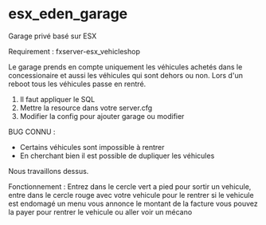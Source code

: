 # esx_eden_garage
Garage privé basé sur ESX

Requirement :
fxserver-esx_vehicleshop

Le garage prends en compte uniquement les véhicules achetés dans le concessionaire et aussi les véhicules qui sont dehors ou non.
Lors d'un reboot tous les véhicules passe en rentré.

1) Il faut appliquer le SQL
2) Mettre la resource dans votre server.cfg
3) Modifier la config pour ajouter garage ou modifier

BUG CONNU :

- Certains véhicules sont impossible à rentrer
- En cherchant bien il est possible de dupliquer les véhicules

Nous travaillons dessus.

Fonctionnement :
Entrez dans le cercle vert a pied pour sortir un vehicule, entre dans le cercle rouge avec votre vehicule pour le rentrer si le vehicule est endomagé un menu vous annonce le montant de la facture vous pouvez la payer pour rentrer le vehicule ou aller voir un mécano
